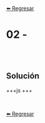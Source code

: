 [⬅️ Regresar](https://github.com/cosmoart/adventJS)

# 02 -


<br/>
<br/>

## Solución

+++js
+++

<br/>

[⬅️ Regresar](https://github.com/cosmoart/adventJS)